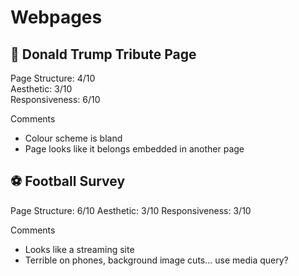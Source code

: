 # Webpages

## 🐐 Donald Trump Tribute Page
Page Structure: 4/10  
Aesthetic: 3/10  
Responsiveness: 6/10  

Comments
* Colour scheme is bland
* Page looks like it belongs embedded in another page

## ⚽ Football Survey
Page Structure: 6/10
Aesthetic: 3/10
Responsiveness: 3/10

Comments
* Looks like a streaming site
* Terrible on phones, background image cuts... use media query?
